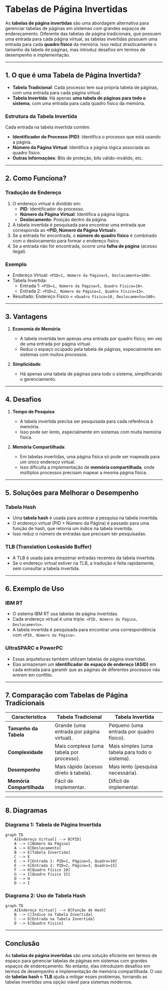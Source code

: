 # Tabelas de Página Invertidas

As **tabelas de página invertidas** são uma abordagem alternativa para gerenciar tabelas de páginas em sistemas com grandes espaços de endereçamento. Diferente das tabelas de página tradicionais, que possuem uma entrada para cada página virtual, as tabelas invertidas possuem uma entrada para cada **quadro físico** da memória. Isso reduz drasticamente o tamanho da tabela de páginas, mas introduz desafios em termos de desempenho e implementação.

---

## 1. O que é uma Tabela de Página Invertida?

- **Tabela Tradicional**: Cada processo tem sua própria tabela de páginas, com uma entrada para cada página virtual.
- **Tabela Invertida**: Há apenas **uma tabela de páginas para todo o sistema**, com uma entrada para cada quadro físico da memória.

### Estrutura da Tabela Invertida
Cada entrada na tabela invertida contém:
- **Identificador do Processo (PID)**: Identifica o processo que está usando a página.
- **Número da Página Virtual**: Identifica a página lógica associada ao quadro físico.
- **Outras Informações**: Bits de proteção, bits válido-inválido, etc.

---

## 2. Como Funciona?

### Tradução de Endereço
1. O endereço virtual é dividido em:
   - **PID**: Identificador do processo.
   - **Número da Página Virtual**: Identifica a página lógica.
   - **Deslocamento**: Posição dentro da página.
2. A tabela invertida é pesquisada para encontrar uma entrada que corresponda ao **<PID, Número da Página Virtual>**.
3. Se a entrada for encontrada, o **número do quadro físico** é combinado com o deslocamento para formar o endereço físico.
4. Se a entrada não for encontrada, ocorre uma **falha de página** (acesso ilegal).

### Exemplo
- Endereço Virtual: `<PID=1, Número da Página=5, Deslocamento=100>`.
- Tabela Invertida:
  - Entrada 1: `<PID=1, Número da Página=5, Quadro Físico=10>`.
  - Entrada 2: `<PID=2, Número da Página=3, Quadro Físico=15>`.
- Resultado: Endereço Físico = `<Quadro Físico=10, Deslocamento=100>`.

---

## 3. Vantagens

1. **Economia de Memória**:
   - A tabela invertida tem apenas uma entrada por quadro físico, em vez de uma entrada por página virtual.
   - Reduz o espaço ocupado pela tabela de páginas, especialmente em sistemas com muitos processos.

2. **Simplicidade**:
   - Há apenas uma tabela de páginas para todo o sistema, simplificando o gerenciamento.

---

## 4. Desafios

1. **Tempo de Pesquisa**:
   - A tabela invertida precisa ser pesquisada para cada referência à memória.
   - Isso pode ser lento, especialmente em sistemas com muita memória física.

2. **Memória Compartilhada**:
   - Em tabelas invertidas, uma página física só pode ser mapeada para um único endereço virtual.
   - Isso dificulta a implementação de **memória compartilhada**, onde múltiplos processos precisam mapear a mesma página física.

---

## 5. Soluções para Melhorar o Desempenho

### Tabela Hash
- Uma **tabela hash** é usada para acelerar a pesquisa na tabela invertida.
- O endereço virtual (PID + Número da Página) é passado para uma função de hash, que retorna um índice na tabela invertida.
- Isso reduz o número de entradas que precisam ser pesquisadas.

### TLB (Translation Lookaside Buffer)
- A TLB é usada para armazenar entradas recentes da tabela invertida.
- Se o endereço virtual estiver na TLB, a tradução é feita rapidamente, sem consultar a tabela invertida.

---

## 6. Exemplo de Uso

### IBM RT
- O sistema IBM RT usa tabelas de página invertidas.
- Cada endereço virtual é uma tripla: `<PID, Número da Página, Deslocamento>`.
- A tabela invertida é pesquisada para encontrar uma correspondência com `<PID, Número da Página>`.

### UltraSPARC e PowerPC
- Essas arquiteturas também utilizam tabelas de página invertidas.
- Elas armazenam um **identificador de espaço de endereço (ASID)** em cada entrada para garantir que as páginas de diferentes processos não entrem em conflito.

---

## 7. Comparação com Tabelas de Página Tradicionais

| Característica               | Tabela Tradicional               | Tabela Invertida                 |
|------------------------------|----------------------------------|----------------------------------|
| **Tamanho da Tabela**        | Grande (uma entrada por página virtual). | Pequeno (uma entrada por quadro físico). |
| **Complexidade**             | Mais complexa (uma tabela por processo). | Mais simples (uma tabela para todo o sistema). |
| **Desempenho**               | Mais rápido (acesso direto à tabela). | Mais lento (pesquisa necessária). |
| **Memória Compartilhada**    | Fácil de implementar.            | Difícil de implementar.          |

---

## 8. Diagramas

### Diagrama 1: Tabela de Página Invertida

```mermaid
graph TD
    A[Endereço Virtual] --> B[PID]
    A --> C[Número da Página]
    A --> D[Deslocamento]
    B --> E[Tabela Invertida]
    C --> E
    E --> F[Entrada 1: PID=1, Página=5, Quadro=10]
    E --> G[Entrada 2: PID=2, Página=3, Quadro=15]
    F --> H[Quadro Físico 10]
    G --> I[Quadro Físico 15]
    D --> H
    D --> I
```

### Diagrama 2: Uso de Tabela Hash

```mermaid
graph TD
    A[Endereço Virtual] --> B[Função de Hash]
    B --> C[Índice na Tabela Invertida]
    C --> D[Entrada na Tabela Invertida]
    D --> E[Quadro Físico]
```

---

## Conclusão
As **tabelas de página invertidas** são uma solução eficiente em termos de espaço para gerenciar tabelas de páginas em sistemas com grandes espaços de endereçamento. No entanto, elas introduzem desafios em termos de desempenho e implementação de memória compartilhada. O uso de **tabelas hash** e **TLB** ajuda a mitigar esses problemas, tornando as tabelas invertidas uma opção viável para sistemas modernos.